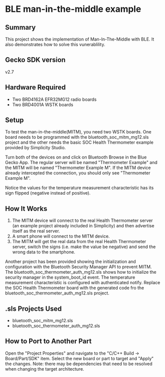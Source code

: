 # BLE man-in-the-middle example #

## Summary ##

This project shows the implementation of Man-In-The-Middle with BLE. It also demonstrates how to solve this vunerablility.

## Gecko SDK version ##

v2.7

## Hardware Required ##

- Two BRD4162A EFR32MG12 radio boards
- Two BRD4001A WSTK boards

## Setup ##

To test the man-in-the-middle(MITM), you need two WSTK boards. One board needs to be programmed with the bluetooth_soc_mitm_mg12.sls project and the other needs the basic SOC Health Thermometer example provided by Simplicity Studio.

Turn both of the devices on and click on Bluetooth Browse in the Blue Gecko App. The regular server will be named "Thermometer Example" and the MITM will be named "Thermometer Example M". If the MITM device already intercepted the connection, you should only see "Thermometer Example M".

Notice the values for the temperature measurement characteristic has its sign flipped (negative instead of positive).

## How It Works ##

1. The MITM device will connect to the real Health Thermometer server (an example project already included in Simplicity) and then advertise itself as the real server.
2. A smart phone will connect to the MITM device.
3. The MITM will get the real data from the real Health Thermometer server, switch the signs (i.e. make the value be negative) and send the wrong data to the smartphone.

Another project has been provided showing the initialization and configuration with the Bluetooth Security Manager API to prevent MITM. The bluetooth_soc_thermometer_auth_mg12.sls shows how to initialize the security manager in the system_boot_id event. The temperature measurement characteristic is configured with authenticated notify. Replace the SOC Health Thermometer board with the generated code fro the bluetooth_soc_thermometer_auth_mg12.sls project.

## .sls Projects Used ##

- bluetooth_soc_mitm_mg12.sls
- bluetooth_soc_thermometer_auth_mg12.sls

## How to Port to Another Part ##

Open the "Project Properties" and navigate to the "C/C++ Build -> Board/Part/SDK" item. Select the new board or part to target and "Apply" the changes. Note: there may be dependencies that need to be resolved when changing the target architecture.
